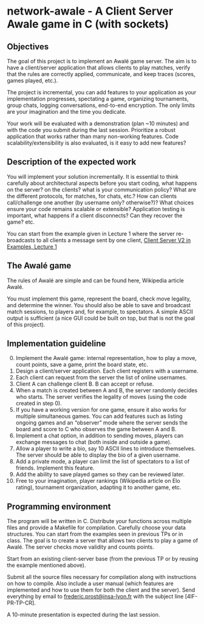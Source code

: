 # network-awale - A Client Server Awale game in C (with sockets)
## Objectives

The goal of this project is to implement an Awalé game server. The aim is to have a client/server application that allows clients to play matches, verify that the rules are correctly applied, communicate, and keep traces (scores, games played, etc.).

The project is incremental, you can add features to your application as your implementation progresses, spectating a game, organizing tournaments, group chats, logging conversations, end-to-end encryption. The only limits are your imagination and the time you dedicate.

Your work will be evaluated with a demonstration (plan ~10 minutes) and with the code you submit during the last session. Prioritize a robust application that works rather than many non-working features. Code scalability/extensibility is also evaluated, is it easy to add new features?

## Description of the expected work

You will implement your solution incrementally. It is essential to think carefully about architectural aspects before you start coding, what happens on the server? on the clients? what is your communication policy? What are the different protocols, for matches, for chats, etc.? How can clients call/challenge one another (by username only? otherwise?)? What choices ensure your code remains scalable or extensible? Application testing is important, what happens if a client disconnects? Can they recover the game? etc.

You can start from the example given in Lecture 1 where the server re-broadcasts to all clients a message sent by one client, [Client Server V2 in Examples, Lecture 1](https://moodle.insa-lyon.fr/mod/resource/view.php?id=203926)

## The Awalé game

The rules of Awalé are simple and can be found here, Wikipedia article Awalé.

You must implement this game, represent the board, check move legality, and determine the winner. You should also be able to save and broadcast match sessions, to players and, for example, to spectators. A simple ASCII output is sufficient (a nice GUI could be built on top, but that is not the goal of this project).

## Implementation guideline

0. Implement the Awalé game: internal representation, how to play a move, count points, save a game, print the board state, etc.
1. Design a client/server application. Each client registers with a username.
2. Each client can request from the server the list of online usernames.
3. Client A can challenge client B. B can accept or refuse.
4. When a match is created between A and B, the server randomly decides who starts. The server verifies the legality of moves (using the code created in step 0).
5. If you have a working version for one game, ensure it also works for multiple simultaneous games. You can add features such as listing ongoing games and an “observer” mode where the server sends the board and score to C who observes the game between A and B.
6. Implement a chat option, in addition to sending moves, players can exchange messages to chat (both inside and outside a game).
7. Allow a player to write a bio, say 10 ASCII lines to introduce themselves. The server should be able to display the bio of a given username.
7. Add a private mode, a player can limit the list of spectators to a list of friends. Implement this feature.
9. Add the ability to save played games so they can be reviewed later.
10. Free to your imagination, player rankings (Wikipedia article on Elo rating), tournament organization, adapting it to another game, etc.

## Programming environment

The program will be written in C. Distribute your functions across multiple files and provide a Makefile for compilation. Carefully choose your data structures. You can start from the examples seen in previous TPs or in class. The goal is to create a server that allows two clients to play a game of Awalé. The server checks move validity and counts points.

Start from an existing client-server base (from the previous TP or by reusing the example mentioned above).

Submit all the source files necessary for compilation along with instructions on how to compile. Also include a user manual (which features are implemented and how to use them for both the client and the server). Send everything by email to frederic.prost@insa-lyon.fr with the subject line [4IF-PR-TP-CR].

A 10-minute presentation is expected during the last session.